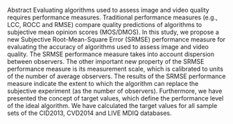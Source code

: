 Abstract
Evaluating algorithms used to assess image and video quality requires performance measures. Traditional performance measures (e.g., LCC, ROCC and RMSE) compare quality predictions of algorithms to subjective mean opinion scores (MOS/DMOS). In this study, we propose a new Subjective Root-Mean-Square Error (SRMSE) performance measure for evaluating the accuracy of algorithms used to assess image and video quality. The SRMSE performance measure takes into account dispersion between observers. The other important new property of the SRMSE performance measure is its measurement scale, which is calibrated to units of the number of average observers. The results of the SRMSE performance measure indicate the extent to which the algorithm can replace the subjective experiment (as the number of observers). Furthermore, we have presented the concept of target values, which define the performance level of the ideal algorithm. We have calculated the target values for all sample sets of the CID2013, CVD2014 and LIVE MDIQ databases.
